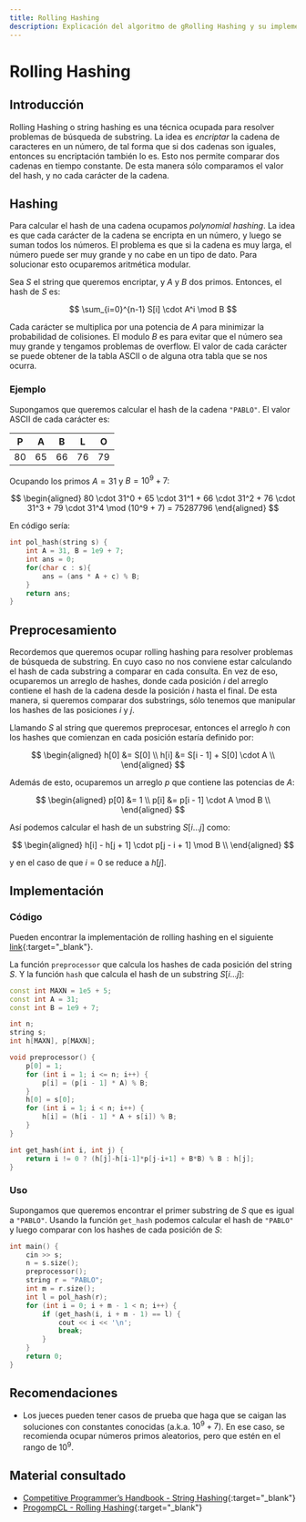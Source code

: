 ```yaml
---
title: Rolling Hashing
description: Explicación del algoritmo de gRolling Hashing y su implementación en C++.
---
```


# Rolling Hashing

## Introducción

Rolling Hashing o string hashing es una técnica ocupada para resolver problemas de búsqueda de substring. La idea es _encriptar_ la cadena de caracteres en un número, de tal forma que si dos cadenas son iguales, entonces su encriptación también lo es. Esto nos permite comparar dos cadenas en tiempo constante. De esta manera sólo comparamos el valor del hash, y no cada carácter de la cadena.

## Hashing

Para calcular el hash de una cadena ocupamos _polynomial hashing_. La idea es que cada carácter de la cadena se encripta en un número, y luego se suman todos los números. El problema es que si la cadena es muy larga, el número puede ser muy grande y no cabe en un tipo de dato. Para solucionar esto ocuparemos aritmética modular.

Sea $S$ el string que queremos encriptar, y $A$ y $B$ dos primos. Entonces, el hash de $S$ es:

$$
\sum_{i=0}^{n-1} S[i] \cdot A^i \mod B
$$

Cada carácter se multiplica por una potencia de $A$ para minimizar la probabilidad de colisiones. El modulo $B$ es para evitar que el número sea muy grande y tengamos problemas de overflow. El valor de cada carácter se puede obtener de la tabla ASCII o de alguna otra tabla que se nos ocurra.

### Ejemplo

Supongamos que queremos calcular el hash de la cadena `"PABLO"`. El valor ASCII de cada carácter es:

<center>

| P | A | B | L | O |
|---|---|---|---|---|
| 80 | 65 | 66 | 76 | 79 |

</center>

Ocupando los primos $A=31$ y $B=10^9 + 7$:

$$
\begin{aligned}
80 \cdot 31^0 + 65 \cdot 31^1 + 66 \cdot 31^2 + 76 \cdot 31^3 + 79 \cdot 31^4 \mod (10^9 + 7) = 75287796
\end{aligned}
$$

En código sería:

```cpp
int pol_hash(string s) {
    int A = 31, B = 1e9 + 7;
    int ans = 0;
    for(char c : s){
        ans = (ans * A + c) % B;
    }
    return ans;
}
```

## Preprocesamiento

Recordemos que queremos ocupar rolling hashing para resolver problemas de búsqueda de substring. En cuyo caso no nos conviene estar calculando el hash de cada substring a comparar en cada consulta. En vez de eso, ocuparemos un arreglo de hashes, donde cada posición $i$ del arreglo contiene el hash de la cadena desde la posición $i$ hasta el final. De esta manera, si queremos comparar dos substrings, sólo tenemos que manipular los hashes de las posiciones $i$ y $j$.

Llamando $S$ al string que queremos preprocesar, entonces el arreglo $h$ con los hashes que comienzan en cada posición estaría definido por:

$$
\begin{aligned}
h[0] &= S[0] \\ 
h[i] &= S[i - 1] + S[0] \cdot A \\
\end{aligned}
$$

Además de esto, ocuparemos un arreglo $p$ que contiene las potencias de $A$:

$$
\begin{aligned}
p[0] &= 1 \\
p[i] &= p[i - 1] \cdot A \mod B \\
\end{aligned}
$$

Así podemos calcular el hash de un substring $S[i \dots j]$ como:

$$
\begin{aligned}
h[i] - h[j + 1] \cdot p[j - i + 1] \mod B \\
\end{aligned}
$$

y en el caso de que $i = 0$ se reduce a $h[j]$.

## Implementación

### Código

Pueden encontrar la implementación de rolling hashing en el siguiente [link](https://github.com/Wh4rp/Competitive-Programming/blob/main/Notes/Strings/Rolling%20Hashing.h){:target="_blank"}.

La función `preprocessor` que calcula los hashes de cada posición del string $S$. Y la función `hash` que calcula el hash de un substring $S[i \dots j]$:

```cpp  
const int MAXN = 1e5 + 5;
const int A = 31;
const int B = 1e9 + 7;

int n;
string s;
int h[MAXN], p[MAXN];

void preprocessor() {
    p[0] = 1;
    for (int i = 1; i <= n; i++) {
        p[i] = (p[i - 1] * A) % B;
    }
    h[0] = s[0];
    for (int i = 1; i < n; i++) {
        h[i] = (h[i - 1] * A + s[i]) % B;
    }
}

int get_hash(int i, int j) {
    return i != 0 ? (h[j]-h[i-1]*p[j-i+1] + B*B) % B : h[j];
}
```

### Uso

Supongamos que queremos encontrar el primer substring de $S$ que es igual a `"PABLO"`. Usando la función `get_hash` podemos calcular el hash de `"PABLO"` y luego comparar con los hashes de cada posición de $S$:

```cpp
int main() {
    cin >> s;
    n = s.size();
    preprocessor();
    string r = "PABLO";
    int m = r.size();
    int l = pol_hash(r);
    for (int i = 0; i + m - 1 < n; i++) {
        if (get_hash(i, i + m - 1) == l) {
            cout << i << '\n';
            break;
        }
    }
    return 0;
}
```

## Recomendaciones

- Los jueces pueden tener casos de prueba que haga que se caigan las soluciones con constantes conocidas (a.k.a. $10^9 + 7$). En ese caso, se recomienda ocupar números primos aleatorios, pero que estén en el rango de $10^9$. 

## Material consultado

- [Competitive Programmer’s Handbook - String Hashing](https://usaco.guide/CPH.pdf#page=255){:target="_blank"}
- [ProgompCL - Rolling Hashing](https://progcomp.cl/rollinghashing){:target="_blank"}
